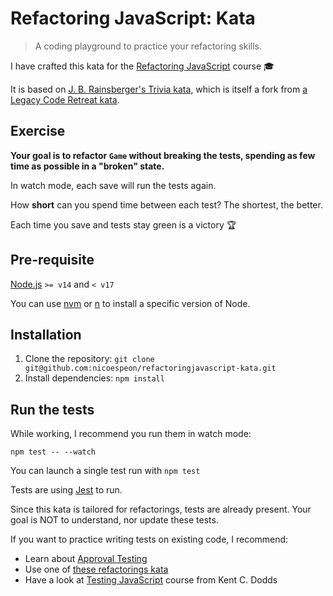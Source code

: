 # Refactoring JavaScript: Kata

> A coding playground to practice your refactoring skills.

I have crafted this kata for the [Refactoring JavaScript](https://refactoringjavascript.dev/) course 🎓

It is based on [J. B. Rainsberger's Trivia kata](https://github.com/jbrains/trivia), which is itself a fork from [a Legacy Code Retreat kata](https://github.com/caradojo/trivia).

## Exercise

**Your goal is to refactor `Game` without breaking the tests, spending as few time as possible in a "broken" state.**

In watch mode, each save will run the tests again.

How **short** can you spend time between each test? The shortest, the better.

Each time you save and tests stay green is a victory 🏆

## Pre-requisite

[Node.js](https://nodejs.org/en/download/releases/) `>= v14` and `< v17`

You can use [nvm](https://github.com/nvm-sh/nvm) or [n](https://github.com/tj/n) to install a specific version of Node.

## Installation

1. Clone the repository: `git clone git@github.com:nicoespeon/refactoringjavascript-kata.git`
2. Install dependencies: `npm install`

## Run the tests

While working, I recommend you run them in watch mode:

```
npm test -- --watch
```

You can launch a single test run with `npm test`

Tests are using [Jest](https://jestjs.io/) to run.

Since this kata is tailored for refactorings, tests are already present. Your goal is NOT to understand, nor update these tests.

If you want to practice writing tests on existing code, I recommend:

- Learn about [Approval Testing]()
- Use one of [these refactorings kata]()
- Have a look at [Testing JavaScript](https://testingjavascript.com/) course from Kent C. Dodds
